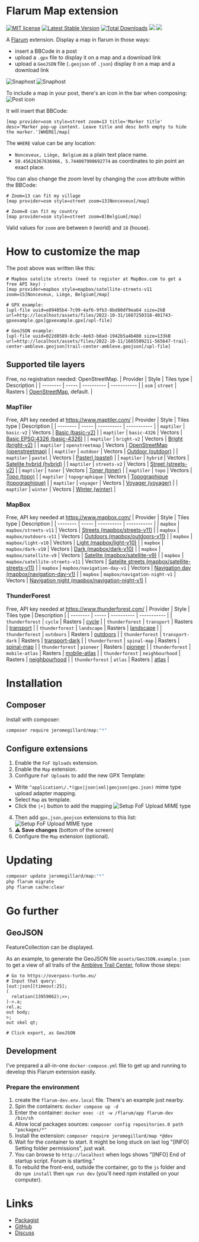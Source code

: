 # Flarum Map extension

[![MIT license](https://img.shields.io/badge/license-MIT-blue.svg)](https://github.com/JeromeGillard/flarum-map/blob/main/LICENSE.md) [![Latest Stable Version](https://img.shields.io/packagist/v/jeromegillard/map.svg)](https://packagist.org/packages/jeromegillard/map) [![Total Downloads](https://img.shields.io/packagist/dt/jeromegillard/map.svg)](https://packagist.org/packages/jeromegillard/map) [![](https://img.shields.io/github/issues-raw/jeromegillard/flarum-map)](https://github.com/JeromeGillard/flarum-map/issues) [![](https://img.shields.io/github/issues-pr-raw/jeromegillard/flarum-map)](https://github.com/JeromeGillard/flarum-map/pulls)

A [Flarum](http://flarum.org) extension.
Display a map in flarum in those ways:
 - insert a BBCode in a post
 - upload a `.gpx` file to display it on a map and a download link
 - upload a `GeoJSON` file (`.geojson` of `.json`) display it on a map and a download link

 ![Snaphost](https://raw.githubusercontent.com/JeromeGillard/flarum-map/main/assets/readme-marker-example.png)
 ![Snaphost](https://raw.githubusercontent.com/JeromeGillard/flarum-map/main/assets/readme-snapshot.png)

To include a map in your post, there's an icon in the bar when composing:
![Post icon](https://raw.githubusercontent.com/JeromeGillard/flarum-map/main/assets/readme-post-icon.png)

It will insert that BBCode:
```
[map provider=osm style=street zoom=13 title='Marker title' desc='Marker pop-up content. Leave title and desc both empty to hide the marker.']WHERE[/map]
```
The `WHERE` value can be any location:
 - `Nonceveux, Liège, Belgium` as a plain text place name.
 - `50.45626367636966, 5.744007900692774` as coordinates to pin point an exact place.

You can also change the zoom level by changing the `zoom` attribute within the BBCode:
```
# Zoom=13 can fit my village
[map provider=osm style=street zoom=13]Nonceveux[/map]

# Zoom=8 can fit my country
[map provider=osm style=street zoom=8]Belgium[/map]
```
Valid values for `zoom` are between `0` (world) and `18` (house).

# How to customize the map
The post above was written like this:
```
# Mapbox satelite streets (need to register at MapBox.com to get a free API key) :
[map provider=mapbox style=mapbox/satellite-streets-v11 zoom=15]Nonceveux, Liège, Belgium[/map]

# GPX example:
[upl-file uuid=e89405b4-7c99-4af6-9fb3-8bd80df9ea64 size=2kB url=http://localhost/assets/files/2022-10-31/1667250318-401743-gpxexample.gpx]gpxexample.gpx[/upl-file]

# GeoJSON example:
[upl-file uuid=022d8589-8c9c-4e63-b0ad-1942b5a4b480 size=133kB url=http://localhost/assets/files/2022-10-11/1665509211-565647-trail-center-ambleve.geojson]trail-center-ambleve.geojson[/upl-file]
```


 ## Supported tile layers
 Free, no registration needed: OpenStreetMap.
 | Provider | Style | Tiles type | Description |
 | -------- | ----- | ---------- | ----------- |
 |  `osm` | `street` | Rasters | [OpenStreetMap](https://www.openstreetmap.org), default. |

### MapTiler
Free, API key needed at https://www.maptiler.com/
 | Provider | Style | Tiles type | Description |
 | -------- | ----- | ---------- | ----------- |
 |  `maptiler` | `basic-v2` | Vectors | [Basic (basic-v2)](https://cloud.maptiler.com/maps/basic-v2/) |
 |  `maptiler` | `basic-4326` | Vectors | [Basic EPSG:4326 (basic-4326)](https://cloud.maptiler.com/maps/basic-4326/) |
 |  `maptiler` | `bright-v2` | Vectors | [Bright (bright-v2)](https://cloud.maptiler.com/maps/bright-v2/) |
 |  `maptiler` | `openstreetmap` | Vectors | [OpenStreetMap (openstreetmap)](https://cloud.maptiler.com/maps/openstreetmap/) |
 |  `maptiler` | `outdoor` | Vectors | [Outdoor (outdoor)](https://cloud.maptiler.com/maps/outdoor/) |
 |  `maptiler` | `pastel` | Vectors | [Pasterl (pastel)](https://cloud.maptiler.com/maps/pastel/) |
 |  `maptiler` | `hybrid` | Vectors | [Satelite hybrid (hybrid)](https://cloud.maptiler.com/maps/hybrid/) |
 |  `maptiler` | `streets-v2` | Vectors | [Street (streets-v2)](https://cloud.maptiler.com/maps/streets-v2/) |
 |  `maptiler` | `toner` | Vectors | [Toner (toner)](https://cloud.maptiler.com/maps/toner/) |
 |  `maptiler` | `topo` | Vectors | [Topo (topo)](https://cloud.maptiler.com/maps/topo/) |
 |  `maptiler` | `topographique` | Vectors | [Topographique (topographique)](https://cloud.maptiler.com/maps/topographique/) |
 |  `maptiler` | `voyager` | Vectors | [Voyager (voyager)](https://cloud.maptiler.com/maps/voyager/) |
 |  `maptiler` | `winter` | Vectors | [Winter (winter)](https://cloud.maptiler.com/maps/winter/) |

### MapBox
Free, API key needed at https://www.mapbox.com/
 | Provider | Style | Tiles type | Description |
 | -------- | ----- | ---------- | ----------- |
 |  `mapbox` | `mapbox/streets-v11` | Vectors | [Streets (mapbox/streets-v11)](https://www.mapbox.com/maps/streets) |
 |  `mapbox` | `mapbox/outdoors-v11` | Vectors | [Outdoors (mapbox/outdoors-v11)](https://www.mapbox.com/maps/outdoors) |
 |  `mapbox` | `mapbox/light-v10` | Vectors | [Light (mapbox/light-v10)](https://www.mapbox.com/maps/light) |
 |  `mapbox` | `mapbox/dark-v10` | Vectors | [Dark (mapbox/dark-v10)](https://www.mapbox.com/maps/dark) |
 |  `mapbox` | `mapbox/satellite-v9` | Vectors | [Satelite (mapbox/satellite-v9)](https://www.mapbox.com/maps/satellite) |
 |  `mapbox` | `mapbox/satellite-streets-v11` | Vectors | [Satelite streets (mapbox/satellite-streets-v11)](https://docs.mapbox.com/help/getting-started/satellite-imagery/) |
 |  `mapbox` | `mapbox/navigation-day-v1` | Vectors | [Navigation day (mapbox/navigation-day-v1)](https://api.mapbox.com/styles/v1/mapbox/navigation-day-v1.html?access_token=pk.eyJ1IjoiZXhhbXBsZXMiLCJhIjoiY2p0MG01MXRqMW45cjQzb2R6b2ptc3J4MSJ9.zA2W0IkI0c6KaAhJfk9bWg#13/40.41695/-3.70192) |
 |  `mapbox` | `mapbox/navigation-night-v1` | Vectors | [Navigation night (mapbox/navigation-night-v1)](https://api.mapbox.com/styles/v1/mapbox/navigation-night-v1.html?access_token=pk.eyJ1IjoiZXhhbXBsZXMiLCJhIjoiY2p0MG01MXRqMW45cjQzb2R6b2ptc3J4MSJ9.zA2W0IkI0c6KaAhJfk9bWg#13/40.41695/-3.70192) |

### ThunderForest
Free, API key needed at https://www.thunderforest.com/
 | Provider | Style | Tiles type | Description |
 | -------- | ----- | ---------- | ----------- |
 |  `thunderforest` | `cycle` | Rasters | [cycle](https://www.thunderforest.com/maps/opencyclemap/) |
 |  `thunderforest` | `transport` | Rasters | [transport](https://www.thunderforest.com/maps/transport/) |
 |  `thunderforest` | `landscape` | Rasters | [landscape](https://www.thunderforest.com/maps/landscape/) |
 |  `thunderforest` | `outdoors` | Rasters | [outdoors](https://www.thunderforest.com/maps/outdoors/) |
 |  `thunderforest` | `transport-dark` | Rasters | [transport-dark](https://www.thunderforest.com/maps/transport-dark/) |
 |  `thunderforest` | `spinal-map` | Rasters | [spinal-map](https://www.thunderforest.com/maps/spinal-map/) |
 |  `thunderforest` | `pioneer` | Rasters | [pioneer](https://www.thunderforest.com/maps/pioneer/) |
 |  `thunderforest` | `mobile-atlas` | Rasters | [mobile-atlas](https://www.thunderforest.com/maps/mobile-atlas/) |
 |  `thunderforest` | `neighbourhood` | Rasters | [neighbourhood](https://www.thunderforest.com/maps/neighbourhood/) |
 |  `thunderforest` | `atlas` | Rasters | [atlas](https://www.thunderforest.com/maps/atlas/) |

# Installation

## Composer
Install with composer:

```sh
composer require jeromegillard/map:"*"
```

## Configure extensions
1. Enable the `FoF Uploads` extension.
2. Enable the `Map` extension.
3. Configure `FoF Uploads` to add the new GPX Template:
  - Write `^application\/.*(gpx|json|xml|geojson|geo.json)` mime type upload adapter mapping.
  - Select `Map` as template.
  - Click the `|+|` button to add the mapping
![Setup FoF Upload MIME type](https://raw.githubusercontent.com/JeromeGillard/flarum-map/main/assets/readme-fof-upload-mime.png)
4. Then add `gpx,json,geojson` extensions to this list:
![Setup FoF Upload MIME type](https://raw.githubusercontent.com/JeromeGillard/flarum-map/main/assets/readme-fof-upload-extensions.png)
5. :warning: **Save changes** (bottom of the screen)
6. Configure the `Map` extension (optional).

# Updating

```sh
composer update jeromegillard/map:"*"
php flarum migrate
php flarum cache:clear
```

# Go further
## GeoJSON

FeatureCollection can be displayed.

As an example, to generate the GeoJSON file `assets/GeoJSON.example.json` to get a view of all trails of the [Amblève Trail Center](https://endurovtt.be), follow those steps:
```
# Go to https://overpass-turbo.eu/
# Input that query:
[out:json][timeout:25];
(
  relation(13959062);>>;
)->.a;
rel.a;
out body;
>;
out skel qt;

# Click export, as GeoJSON
```

## Development

I've prepared a all-in-one `docker-compose.yml` file to get up and running to develop this Flarum extension easily.

### Prepare the environment
1. create the `flarum-dev.env.local` file. There's an example just nearby.
1. Spin the containers: `docker compose up -d`
1. Enter the container: `docker exec -it -w /flarum/app flarum-dev /bin/sh`
1. Allow local packages sources: `composer config repositories.0 path "packages/*"`
1. Install the extension: `composer require jeromegillard/map *@dev`
1. Wait for the container to start. It might be long stuck on last log "[INFO] Setting folder permissions", just wait.
1. You can browse to `http://localhost` when logs shows "[INFO] End of startup script. Forum is starting."
1. To rebuild the front-end, outside the container, go to the `js` folder and do `npm install` then `npm run dev` (you'll need npm installed on your computer).

# Links

- [Packagist](https://packagist.org/packages/jeromegillard/map)
- [GitHub](https://github.com/JeromeGillard/flarum-map)
- [Discuss](https://discuss.flarum.org/d/31732-map-extension-display-a-map-a-gpx-or-a-geojson-file-in-a-post)
